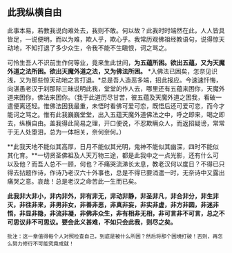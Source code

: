 ## 此我纵横自由

此事本易，若教我说向难处去，我则不敢。何以故？此我时时端然在此，人人皆具皆足，一说便明，而以为难，欺人乎，欺心乎。我常历观佛祖经教语句，说得惊天动地，不知打退了多少众生，令我不能不生瞋恨，诃之骂之。

可怜生吾人不识前生作何等业，竟来生此世间，**为五蕴所困。欲出五蕴，又为天魔外道之法所困。欲出天魔外道之法，又为佛法所困。** *入佛法已困矣，怎奈见识浅，又为那些惊天动地之言打退。*总是吾人造恶多端，招此报应。今速速忏悔，向湛愚老汉于刹那际三昧说明此我，堂堂的作人去，哪里还有五蕴来困你，天魔外道来困你，佛法来困你。（我于此道历尽甘苦，彼五蕴及天魔外道之困我，看破一遣便离还轻。惟佛法困我最重，未悟时看佛可爱可恋，既悟后还可爱可恋，而今才能诃之骂之。惟有此我巍巍堂堂，出入五蕴天魔外道佛法之中，呼之即来，喝之即去，纵横自由。盖我得此简易之理，开口便说，不忍欺瞒众人，而返招疑谤，常常于无人处堕泪，总为一体相关，奈何奈何。）

**此我天地不能似其高厚，日月不能似其光明，鬼神不能似其幽深，四时不能似其化育。**一切贤圣佛祖及人天万物三途，都是此我中之一点光影，还有什么可以及他？而吾人总不一顾，何也？不痛哭流涕长太息，教老汉何以度日？不得已只得去拈题作诗，作诗乃老汉六十外事也，总是不得已要消遣一时，无奈诗中又露出痛哭之意。哀哉！总是老汉之命苦此一生而已矣。

**此我非大非小，非内非外，非有非无，非动非静，非圣非凡，非合非分，非生非灭，非往非来，非男非女，非善非恶，非真非妄，非实非虚，非方非圆，非迷非悟，非显非隐，非流非凝，非佛非众生，非有相非无相，非可言非不可言，总之不可思议非不可思议。要会此义甚难，不如只会此我，则尽之矣。**

```xu
批注：这一章值得每个人对照检查自己，到底是被什么所困？然后将那个困境打破！否则，再怎么努力修行不可能究竟成就！
```

